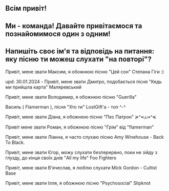 ## Всім привіт!

## Ми - команда! Давайте привітаємося та познайомимося один з одним!

## Напишіть своє ім'я та відповідь на питання: яку пісню ти можеш слухати "на повторі"?

Привіт, мене звати Максим, я обожнюю пісню "Цей сон" Степана Гіги :)

upd: 30.01.2024 - Привіт, мене звати Дмитро, подобається пісня "Кедь ми прийшла карта" Маляревський

Привіт, мене звати Володимир, я обожнюю пісню "Guerilla"

Василь ( Flamerman ), пісня "Хто ти" LostGift'а - топ ^-^

Привіт, мене звати Діана, я обожнюю пісню "Пес Патрон" ≽^•⩊•^≼

Привіт мене звати Роман, я обожнюю пісню "Грім" від "flamerman"

Привіт, мене звати Ліанна, я часто слухаю пісню Amy Winehouse - Back To Black. 

Привіт, мене звати Єгор, можу слухати безперервно, поки не зійду з глузду, до кінця своїх днів "All my life" Foo Fighters

Привіт, мене звати В'ячеслав, я люблю слухати  Mick Gordon - Cultist Base

Привіт, мене звати Ілля, я обожнюю пісню "Psychosocial" Slipknot